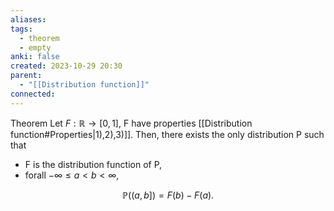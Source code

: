 ```yaml
---
aliases: 
tags:
  - theorem
  - empty
anki: false
created: 2023-10-29 20:30
parent:
  - "[[Distribution function]]"
connected:
---
```

Theorem 
Let $F:\mathbb{R}\to[0,1]$, F have properties [[Distribution function#Properties|1),2),3)]].
Then, there exists the only distribution P such that
- F is the distribution function of P,
- forall $-\infty\leq a<b<\infty$,

$$
\mathbb{P}((a,b])=F(b)-F(a).
$$















